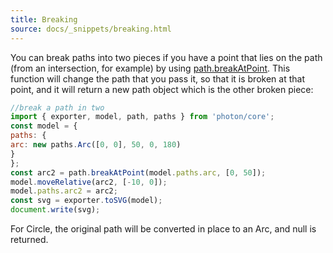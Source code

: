 ```yaml
---
title: Breaking
source: docs/_snippets/breaking.html
---
```


You can break paths into two pieces if you have a point that lies on the path (from an intersection, for example) by using [path.breakAtPoint](/docs/api/modules/path.md#breakatpoint).
This function will change the path that you pass it, so that it is broken at that point, and it will return a new path object which is the other broken piece:
```javascript
//break a path in two
import { exporter, model, path, paths } from 'photon/core';
const model = {
paths: {
arc: new paths.Arc([0, 0], 50, 0, 180)
}
};
const arc2 = path.breakAtPoint(model.paths.arc, [0, 50]);
model.moveRelative(arc2, [-10, 0]);
model.paths.arc2 = arc2;
const svg = exporter.toSVG(model);
document.write(svg);
```
For Circle, the original path will be converted in place to an Arc, and null is returned.
